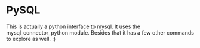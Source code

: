 # PySQL
This is actually a python interface to mysql. It uses the mysql_connector_python module. Besides that it has a few other commands to explore as well. :)
